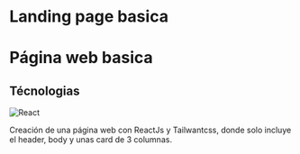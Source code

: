 # Landing page basica

<h1>Página web basica</h1>

<h2>Técnologias</h2>

![React](https://img.shields.io/badge/-React-000?&logo=React)&emsp;

<p>Creación de una página web con ReactJs y Tailwantcss, donde solo incluye el header, body y unas card de 3 columnas.</p>